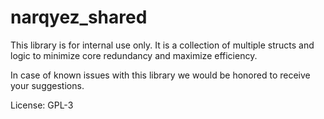 # narqyez_shared

This library is for internal use only.
It is a collection of multiple structs and logic to minimize core redundancy and maximize efficiency.

In case of known issues with this library we would be honored to receive your suggestions.

License: GPL-3
